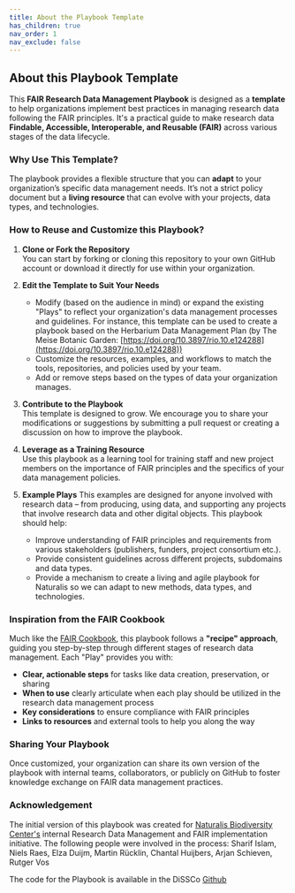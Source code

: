 ```yaml
---
title: About the Playbook Template
has_children: true
nav_order: 1
nav_exclude: false
---
```


## About this Playbook Template

This **FAIR Research Data Management Playbook** is designed as a **template** to help organizations implement best practices in managing research data following the FAIR principles. It's a practical guide to make research data **Findable, Accessible, Interoperable, and Reusable (FAIR)** across various stages of the data lifecycle.

### Why Use This Template?

The playbook provides a flexible structure that you can **adapt** to your organization’s specific data management needs. It’s not a strict policy document but a **living resource** that can evolve with your projects, data types, and technologies.

### How to Reuse and Customize this Playbook?

1. **Clone or Fork the Repository**  
   You can start by forking or cloning this repository to your own GitHub account or download it directly for use within your organization.

2. **Edit the Template to Suit Your Needs**  
   - Modify (based on the audience in mind) or expand the existing "Plays" to reflect your organization's data management processes and guidelines. For instance, this template can be used to create a playbook based on the Herbarium Data Management Plan (by The Meise Botanic Garden: [https://doi.org/10.3897/rio.10.e124288](https://doi.org/10.3897/rio.10.e124288))
   - Customize the resources, examples, and workflows to match the tools, repositories, and policies used by your team.
   - Add or remove steps based on the types of data your organization manages.

3. **Contribute to the Playbook**  
   This template is designed to grow. We encourage you to share your modifications or suggestions by submitting a pull request or creating a discussion on how to improve the playbook.

4. **Leverage as a Training Resource**  
   Use this playbook as a learning tool for training staff and new project members on the importance of FAIR principles and the specifics of your data management policies.

5. **Example Plays**
This examples are designed for anyone involved with research data – from producing, using data, and supporting any projects that involve research data and other digital objects. This playbook should help:
   - Improve understanding of FAIR principles and requirements from various stakeholders
(publishers, funders, project consortium etc.).
   - Provide consistent guidelines across different projects, subdomains and data types.
   - Provide a mechanism to create a living and agile playbook for Naturalis so we can adapt to new methods, data types, and technologies.


### Inspiration from the FAIR Cookbook

Much like the [FAIR Cookbook](https://faircookbook.elixir-europe.org/), this playbook follows a **"recipe" approach**, guiding you step-by-step through different stages of research data management. Each "Play" provides you with:

- **Clear, actionable steps** for tasks like data creation, preservation, or sharing
- **When to use**  clearly articulate when each play should be utilized in the research data management process
- **Key considerations** to ensure compliance with FAIR principles
- **Links to resources** and external tools to help you along the way

### Sharing Your Playbook

Once customized, your organization can share its own version of the playbook with internal teams, collaborators, or publicly on GitHub to foster knowledge exchange on FAIR data management practices.

### Acknowledgement 
The initial version of this playbook was created for [Naturalis Biodiversity Center's](https://www.naturalis.nl/en) internal Research Data Management and FAIR implementation initiative. The following people were involved in the process:
Sharif Islam, Niels Raes, Elza Duijm, Martin Rücklin, Chantal Huijbers, Arjan Schieven, Rutger Vos


The code for the Playbook is available in the DiSSCo [Github](https://github.com/DiSSCo/fairplaybook/)
